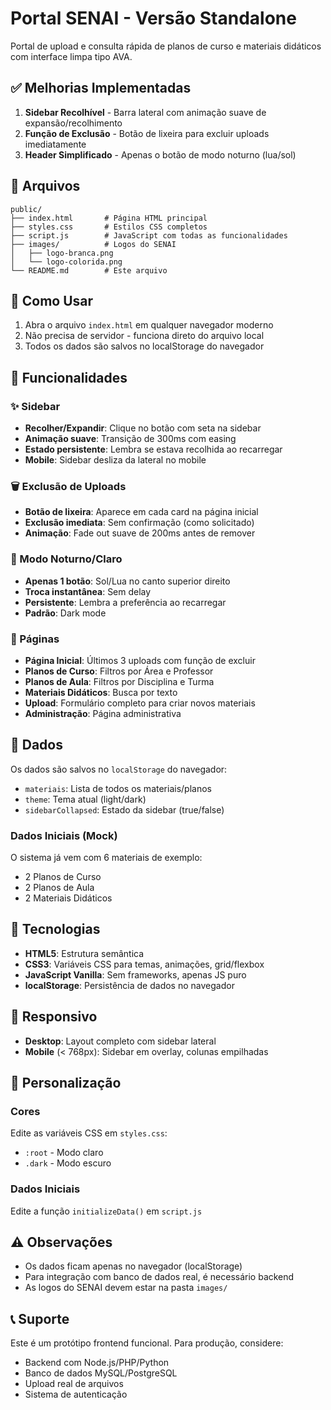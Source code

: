 # Portal SENAI - Versão Standalone

Portal de upload e consulta rápida de planos de curso e materiais didáticos com interface limpa tipo AVA.

## ✅ Melhorias Implementadas

1. **Sidebar Recolhível** - Barra lateral com animação suave de expansão/recolhimento
2. **Função de Exclusão** - Botão de lixeira para excluir uploads imediatamente
3. **Header Simplificado** - Apenas o botão de modo noturno (lua/sol)

## 📁 Arquivos

```
public/
├── index.html       # Página HTML principal
├── styles.css       # Estilos CSS completos
├── script.js        # JavaScript com todas as funcionalidades
├── images/          # Logos do SENAI
│   ├── logo-branca.png
│   └── logo-colorida.png
└── README.md        # Este arquivo
```

## 🚀 Como Usar

1. Abra o arquivo `index.html` em qualquer navegador moderno
2. Não precisa de servidor - funciona direto do arquivo local
3. Todos os dados são salvos no localStorage do navegador

## 🎨 Funcionalidades

### ✨ Sidebar
- **Recolher/Expandir**: Clique no botão com seta na sidebar
- **Animação suave**: Transição de 300ms com easing
- **Estado persistente**: Lembra se estava recolhida ao recarregar
- **Mobile**: Sidebar desliza da lateral no mobile

### 🗑️ Exclusão de Uploads
- **Botão de lixeira**: Aparece em cada card na página inicial
- **Exclusão imediata**: Sem confirmação (como solicitado)
- **Animação**: Fade out suave de 200ms antes de remover

### 🌙 Modo Noturno/Claro
- **Apenas 1 botão**: Sol/Lua no canto superior direito
- **Troca instantânea**: Sem delay
- **Persistente**: Lembra a preferência ao recarregar
- **Padrão**: Dark mode

### 📄 Páginas
- **Página Inicial**: Últimos 3 uploads com função de excluir
- **Planos de Curso**: Filtros por Área e Professor
- **Planos de Aula**: Filtros por Disciplina e Turma
- **Materiais Didáticos**: Busca por texto
- **Upload**: Formulário completo para criar novos materiais
- **Administração**: Página administrativa

## 💾 Dados

Os dados são salvos no `localStorage` do navegador:
- `materiais`: Lista de todos os materiais/planos
- `theme`: Tema atual (light/dark)
- `sidebarCollapsed`: Estado da sidebar (true/false)

### Dados Iniciais (Mock)
O sistema já vem com 6 materiais de exemplo:
- 2 Planos de Curso
- 2 Planos de Aula
- 2 Materiais Didáticos

## 🎯 Tecnologias

- **HTML5**: Estrutura semântica
- **CSS3**: Variáveis CSS para temas, animações, grid/flexbox
- **JavaScript Vanilla**: Sem frameworks, apenas JS puro
- **localStorage**: Persistência de dados no navegador

## 📱 Responsivo

- **Desktop**: Layout completo com sidebar lateral
- **Mobile** (< 768px): Sidebar em overlay, colunas empilhadas

## 🔧 Personalização

### Cores
Edite as variáveis CSS em `styles.css`:
- `:root` - Modo claro
- `.dark` - Modo escuro

### Dados Iniciais
Edite a função `initializeData()` em `script.js`

## ⚠️ Observações

- Os dados ficam apenas no navegador (localStorage)
- Para integração com banco de dados real, é necessário backend
- As logos do SENAI devem estar na pasta `images/`

## 📞 Suporte

Este é um protótipo frontend funcional. Para produção, considere:
- Backend com Node.js/PHP/Python
- Banco de dados MySQL/PostgreSQL
- Upload real de arquivos
- Sistema de autenticação

